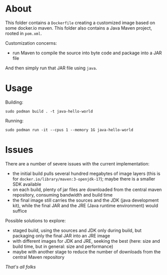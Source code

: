 # About

This folder contains a `Dockerfile` creating a customized image based on some docker.io maven.
This folder also contains a Java Maven project, rooted in `pom.xml`.

Customization concerns:
- run Maven to compile the source into byte code and package into a JAR file

And then simply run that JAR file using `java`.

# Usage

Building:

```
sudo podman build . -t java-hello-world
```

Running:

```
sudo podman run -it --cpus 1 --memory 1G java-hello-world
```

# Issues

There are a number of severe issues with the current implementation:
- the initial build pulls several hundred megabytes of image layers (this is for `docker.io/library/maven:3-openjdk-17`); maybe there is a smaller SDK available
- on each build, plenty of jar files are downloaded from the central maven repository, consuming bandwidth and build time
- the final image still carries the sources and the JDK (java development kit), while the final JAR and the JRE (Java runtime environment) would suffice

Possible solutions to explore:
- staged build, using the sources and JDK only during build, but packaging only the final JAR into an JRE image
- with different images for JDK and JRE, seeking the best (here: size and build time, but in general: size and performance)
- maybe with another stage to reduce the number of downloads from the central Maven repository

*That's all folks*